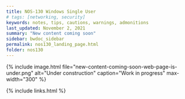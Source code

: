 ```yaml
---
title: NOS-130 Windows Single User
# tags: [networking, security]
keywords: notes, tips, cautions, warnings, admonitions
last_updated: November 2, 2021
summary: "New content coming soon"
sidebar: bwdoc_sidebar
permalink: nos130_landing_page.html
folder: nos130
---
```


{% include image.html file="new-content-coming-soon-web-page-is-under.png" alt="Under construction" caption="Work in progress" max-width="300" %}

{% include links.html %}
